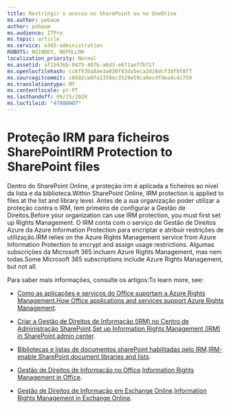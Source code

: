 ```yaml
---
title: Restringir o acesso no SharePoint ou no OneDrive
ms.author: pebaum
author: pebaum
ms.audience: ITPro
ms.topic: article
ms.service: o365-administration
ROBOTS: NOINDEX, NOFOLLOW
localization_priority: Normal
ms.assetid: af1b936b-0475-497b-a6d3-e671aef7b717
ms.openlocfilehash: cc6f93ba8ae3a030f83da5eca2d28dcf38f0f8f7
ms.sourcegitcommit: c6692ce0fa1358ec3529e59ca0ecdfdea4cdc759
ms.translationtype: MT
ms.contentlocale: pt-PT
ms.lasthandoff: 09/15/2020
ms.locfileid: "47800907"
---
```

# <a name="irm-protection-to-sharepoint-files"></a><span data-ttu-id="4c5be-102">Proteção IRM para ficheiros SharePoint</span><span class="sxs-lookup"><span data-stu-id="4c5be-102">IRM Protection to SharePoint files</span></span>


<span data-ttu-id="4c5be-103">Dentro do SharePoint Online, a proteção irm é aplicada a ficheiros ao nível da lista e da biblioteca.</span><span class="sxs-lookup"><span data-stu-id="4c5be-103">Within SharePoint Online, IRM protection is applied to files at the list and library level.</span></span> <span data-ttu-id="4c5be-104">Antes de a sua organização poder utilizar a proteção contra o IRM, tem primeiro de configurar a Gestão de Direitos.</span><span class="sxs-lookup"><span data-stu-id="4c5be-104">Before your organization can use IRM protection, you must first set up Rights Management.</span></span> <span data-ttu-id="4c5be-105">O IRM conta com o serviço de Gestão de Direitos Azure da Azure Information Protection para encriptar e atribuir restrições de utilização.</span><span class="sxs-lookup"><span data-stu-id="4c5be-105">IRM relies on the Azure Rights Management service from Azure Information Protection to encrypt and assign usage restrictions.</span></span> <span data-ttu-id="4c5be-106">Algumas subscrições da Microsoft 365 incluem Azure Rights Management, mas nem todas.</span><span class="sxs-lookup"><span data-stu-id="4c5be-106">Some Microsoft 365 subscriptions include Azure Rights Management, but not all.</span></span> 

<span data-ttu-id="4c5be-107">Para saber mais informações, consulte os artigos:</span><span class="sxs-lookup"><span data-stu-id="4c5be-107">To learn more, see:</span></span>

- <span data-ttu-id="4c5be-108">[Como as aplicações e serviços do Office suportam a Azure Rights Management.](https://docs.microsoft.com/azure/information-protection/understand-explore/office-apps-services-support)</span><span class="sxs-lookup"><span data-stu-id="4c5be-108">[How Office applications and services support Azure Rights Management](https://docs.microsoft.com/azure/information-protection/understand-explore/office-apps-services-support).</span></span>

- <span data-ttu-id="4c5be-109">[Criar a Gestão de Direitos de Informação (IRM) no Centro de Administração SharePoint](https://docs.microsoft.com/microsoft-365/compliance/set-up-irm-in-sp-admin-center).</span><span class="sxs-lookup"><span data-stu-id="4c5be-109">[Set up Information Rights Management (IRM) in SharePoint admin center](https://docs.microsoft.com/microsoft-365/compliance/set-up-irm-in-sp-admin-center).</span></span>

- <span data-ttu-id="4c5be-110">[Bibliotecas e listas de documentos sharePoint habilitadas pelo IRM](https://docs.microsoft.com/microsoft-365/compliance/set-up-irm-in-sp-admin-center#irm-enable-sharepoint-document-libraries-and-lists).</span><span class="sxs-lookup"><span data-stu-id="4c5be-110">[IRM-enable SharePoint document libraries and lists](https://docs.microsoft.com/microsoft-365/compliance/set-up-irm-in-sp-admin-center#irm-enable-sharepoint-document-libraries-and-lists).</span></span>

- <span data-ttu-id="4c5be-111">[Gestão de Direitos de Informação no Office](https://support.office.com/Article/Information-Rights-Management-in-Office-c7a70797-6b1e-493f-acf7-92a39b85e30c).</span><span class="sxs-lookup"><span data-stu-id="4c5be-111">[Information Rights Management in Office](https://support.office.com/Article/Information-Rights-Management-in-Office-c7a70797-6b1e-493f-acf7-92a39b85e30c).</span></span>

- <span data-ttu-id="4c5be-112">[Gestão de Direitos de Informação em Exchange Online](https://docs.microsoft.com/microsoft-365/compliance/information-rights-management-in-exchange-online).</span><span class="sxs-lookup"><span data-stu-id="4c5be-112">[Information Rights Management in Exchange Online](https://docs.microsoft.com/microsoft-365/compliance/information-rights-management-in-exchange-online).</span></span>


